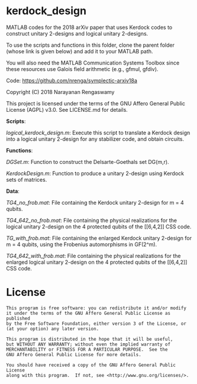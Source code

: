 # kerdock_design
MATLAB codes for the 2018 arXiv paper that uses Kerdock codes to construct unitary 2-designs and logical unitary 2-designs.

To use the scripts and functions in this folder, clone the parent folder (whose link is given below) and add it to your MATLAB path.

You will also need the MATLAB Communication Systems Toolbox since these resources use Galois field arithmetic (e.g., gfmul, gfdiv).

Code: https://github.com/nrenga/symplectic-arxiv18a

Copyright (C) 2018  Narayanan Rengaswamy

This project is licensed under the terms of the GNU Affero General Public License (AGPL) v3.0. See LICENSE.md for details.

**Scripts**:

*logical_kerdock_design.m*: Execute this script to translate a Kerdock design into a logical unitary 2-design for any stabilizer code, and obtain circuits.                     


**Functions**:

*DGSet.m*: Function to construct the Delsarte-Goethals set DG(m,r).

*KerdockDesign.m*: Function to produce a unitary 2-design using Kerdock sets of matrices.


**Data**:

*TG4_no_frob.mat*: File containing the Kerdock unitary 2-design for m = 4 qubits.

*TG4_642_no_frob.mat*: File containing the physical realizations for the logical unitary 2-design on the 4 protected qubits of the [[6,4,2]] CSS code.

*TG_with_frob.mat*: File containing the enlarged Kerdock unitary 2-design for m = 4 qubits, using the Frobenius automorphisms in GF(2^m).

*TG4_642_with_frob.mat*: File containing the physical realizations for the enlarged logical unitary 2-design on the 4 protected qubits of the [[6,4,2]] CSS code.


# License

    This program is free software: you can redistribute it and/or modify
    it under the terms of the GNU Affero General Public License as published
    by the Free Software Foundation, either version 3 of the License, or
    (at your option) any later version.

    This program is distributed in the hope that it will be useful,
    but WITHOUT ANY WARRANTY; without even the implied warranty of
    MERCHANTABILITY or FITNESS FOR A PARTICULAR PURPOSE.  See the
    GNU Affero General Public License for more details.

    You should have received a copy of the GNU Affero General Public License
    along with this program.  If not, see <http://www.gnu.org/licenses/>.


